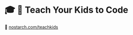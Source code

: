 # :mortar_board: :closed_book: Teach Your Kids to Code

:link: [nostarch.com/teachkids](https://nostarch.com/teachkids)
